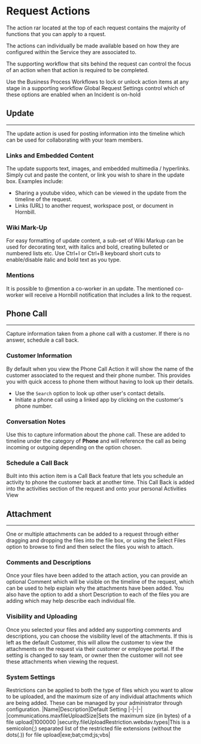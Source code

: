 # Request Actions
The action rar located at the top of each request contains the majority of functions that you can apply to a rquest. 

The actions can individually be made available based on how they are configured within the Service they are associated to.

The supporting workflow that sits behind the request can control the focus of an action when that action is required to be completed.

Use the Business Process Workflows to lock or unlock action items at any stage in a supporting workflow
Global Request Settings control which of these options are enabled when an Incident is on-hold

## Update
----
The update action is used for posting information into the timeline which can be used for collaborating with your team members.

### Links and Embedded Content
The update supports text, images, and embedded multimedia / hyperlinks. Simply cut and paste the content, or link you wish to share in the update box. Examples include:
* Sharing a youtube video, which can be viewed in the update from the timeline of the request.
* Links (URL) to another request, workspace post, or document in Hornbill.

### Wiki Mark-Up
For easy formatting of update content, a sub-set of Wiki Markup can be used for decorating text, with italics and bold, creating bulleted or numbered lists etc. Use Ctrl+I or Ctrl+B keyboard short cuts to enable/disable italic and bold text as you type.

### Mentions
It is possible to @mention a co-worker in an update. The mentioned co-worker will receive a Hornbill notification that includes a link to the request.
<!--https://wiki.hornbill.com/index.php?title=Update_Action_Item -->
## Phone Call
----
Capture information taken from a phone call with a customer. If there is no answer, schedule a call back.

### Customer Information
By default when you view the Phone Call Action it will show the name of the customer associated to the request and their phone number. This provides you with quick access to phone them without having to look up their details.
* Use the `Search` option to look up other user's contact details.
* Initiate a phone call using a linked app by clicking on the customer's phone number.

### Conversation Notes
Use this to capture information about the phone call. These are added to timeline under the category of **Phone** and will reference the call as being incoming or outgoing depending on the option chosen.

### Schedule a Call Back
Built into this action item is a Call Back feature that lets you schedule an activity to phone the customer back at another time. This Call Back is added into the activities section of the request and onto your personal Activities View
<!--https://wiki.hornbill.com/index.php?title=Phone_Call_Action_Item -->

## Attachment
----
One or multiple attachments can be added to a request through either dragging and dropping the files into the file box, or using the Select Files option to browse to find and then select the files you wish to attach.

### Comments and Descriptions
Once your files have been added to the attach action, you can provide an optional Comment which will be visible on the timeline of the request, which can be used to help explain why the attachments have been added. You also have the option to add a short Description to each of the files you are adding which may help describe each individual file.

### Visibility and Uploading
Once you selected your files and added any supporting comments and descriptions, you can choose the visibility level of the attachments. If this is left as the default Customer, this will allow the customer to view the attachments on the request via their customer or employee portal. If the setting is changed to say team, or owner then the customer will not see these attachments when viewing the request.

### System Settings
Restrictions can be applied to both the type of files which you want to allow to be uploaded, and the maximum size of any individual attachments which are being added. These can be managed by your administrator through configuration.
|Name|Description|Default Setting
|-|-|-|
|communications.maxfileUploadSize|Sets the maximum size (in bytes) of a file upload|1000000
|security.fileUploadRestriction.webdav.types|This is a semicolon(;) separated list of the restricted file extensions (without the dots(.)) for file upload|exe;bat;cmd;js;vbs|
<!-- https://wiki.hornbill.com/index.php?title=Attachment_Action_Item -->
<!--
## Link
Link this request to other requests
----
## Linked Services
Link other related Services to the request
## Authorisers
Add Authorisers to a Request
## Email
Send an email directly from the request
## Customer
Change the customer that is associated to this request
## Assign
Reassign the request to another team or user
## Connections
Add other users that might have an interested in this request and keep them updated by email
## Escalate
Reset the Priority for this request
## Category
Set the Request Category
## Assets
Associate One or more assets to this request
## Boards
See what Boards this request is on or add it to a Board
## Solutions
If linked to a Problem Record this will present possible solutions
## Resolve and Close
Capture resolution details
## Cancel
Raised by mistake? Use this option to cancel a request
## Print
Select and Print details of the request -->